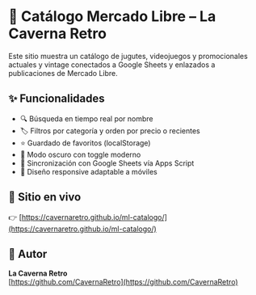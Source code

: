 # 🛒 Catálogo Mercado Libre – La Caverna Retro

Este sitio muestra un catálogo de jugutes, videojuegos y promocionales actuales y vintage conectados a Google Sheets y enlazados a publicaciones de Mercado Libre.

## ✨ Funcionalidades

- 🔍 Búsqueda en tiempo real por nombre
- 🏷️ Filtros por categoría y orden por precio o recientes
- ⭐ Guardado de favoritos (localStorage)
- 🌙 Modo oscuro con toggle moderno
- 🔁 Sincronización con Google Sheets vía Apps Script
- 📱 Diseño responsive adaptable a móviles

## 📡 Sitio en vivo

👉 [https://cavernaretro.github.io/ml-catalogo/](https://cavernaretro.github.io/ml-catalogo/)

## 👤 Autor

**La Caverna Retro**  
[https://github.com/CavernaRetro](https://github.com/CavernaRetro)
